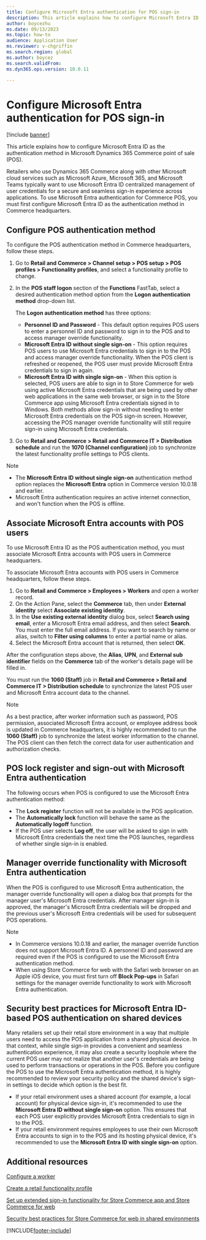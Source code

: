 ```yaml
---
title: Configure Microsoft Entra authentication for POS sign-in
description: This article explains how to configure Microsoft Entra ID as the authentication method in Microsoft Dynamics 365 Commerce point of sale.
author: boycezhu
ms.date: 09/13/2023
ms.topic: how-to
audience: Application User
ms.reviewer: v-chgriffin
ms.search.region: global
ms.author: boycez
ms.search.validFrom: 
ms.dyn365.ops.version: 10.0.11

---
```


# Configure Microsoft Entra authentication for POS sign-in

[!include [banner](includes/banner.md)]

This article explains how to configure Microsoft Entra ID as the authentication method in Microsoft Dynamics 365 Commerce point of sale (POS).

Retailers who use Dynamics 365 Commerce along with other Microsoft cloud services such as Microsoft Azure, Microsoft 365, and Microsoft Teams typically want to use Microsoft Entra ID centralized management of user credentials for a secure and seamless sign-in experience across applications. To use Microsoft Entra authentication for Commerce POS, you must first configure Microsoft Entra ID as the authentication method in Commerce headquarters.

## Configure POS authentication method

To configure the POS authentication method in Commerce headquarters, follow these steps.
	
1. Go to **Retail and Commerce \> Channel setup \> POS setup \> POS profiles \> Functionality profiles**, and select a functionality profile to change.
1. In the **POS staff logon** section of the **Functions** FastTab, select a desired authentication method option from the **Logon authentication method** drop-down list.

    The **Logon authentication method** has three options:
	
    - **Personnel ID and Password** - This default option requires POS users to enter a personnel ID and password to sign in to the POS and to access manager override functionality.
    - **Microsoft Entra ID without single sign-on** - This option requires POS users to use Microsoft Entra credentials to sign in to the POS and access manager override functionality. When the POS client is refreshed or reopened, the POS user must provide Microsoft Entra credentials to sign in again.
    - **Microsoft Entra ID with single sign-on** - When this option is selected, POS users are able to sign in to Store Commerce for web using active Microsoft Entra credentials that are being used by other web applications in the same web browser, or sign in to the Store Commerce app using Microsoft Entra credentials signed in to Windows. Both methods allow sign-in without needing to enter Microsoft Entra credentials on the POS sign-in screen. However, accessing the POS manager override functionality will still require sign-in using Microsoft Entra credentials.

1. Go to **Retail and Commerce > Retail and Commerce IT > Distribution schedule** and run the **1070 (Channel configuration)** job to synchronize the latest functionality profile settings to POS clients.

> [!NOTE]
> - The **Microsoft Entra ID without single sign-on** authentication method option replaces the **Microsoft Entra** option in Commerce version 10.0.18 and earlier.
> - Microsoft Entra authentication requires an active internet connection, and won't function when the POS is offline.

## Associate Microsoft Entra accounts with POS users

To use Microsoft Entra ID as the POS authentication method, you must associate Microsoft Entra accounts with POS users in Commerce headquarters. 

To associate Microsoft Entra accounts with POS users in Commerce headquarters, follow these steps.
	
1. Go to **Retail and Commerce \> Employees \> Workers** and open a worker record.
1. On the Action Pane, select the **Commerce** tab, then under **External identity** select **Associate existing identity**. 
1. In the **Use existing external identity** dialog box, select **Search using email**, enter a Microsoft Entra email address, and then select **Search**. You must enter the full email address. If you want to search by name or alias, switch to **Filter using columns** to enter a partial name or alias.
1. Select the Microsoft Entra account that is returned, then select **OK**.

After the configuration steps above, the **Alias**, **UPN**, and **External sub identifier** fields on the **Commerce** tab of the worker's details page will be filled in.

You must run the **1060 (Staff)** job in **Retail and Commerce > Retail and Commerce IT > Distribution schedule** to synchronize the latest POS user and Microsoft Entra account data to the channel.

> [!NOTE]
> As a best practice, after worker information such as password, POS permission, associated Microsoft Entra account, or employee address book is updated in Commerce headquarters, it is highly recommended to run the **1060 (Staff)** job to synchronize the latest worker information to the channel. The POS client can then fetch the correct data for user authentication and authorization checks.

## POS lock register and sign-out with Microsoft Entra authentication

The following occurs when POS is configured to use the Microsoft Entra authentication method:

- The **Lock register** function will not be available in the POS application. 
- The **Automatically lock** function will behave the same as the **Automatically logoff** function.
- If the POS user selects **Log off**, the user will be asked to sign in with Microsoft Entra credentials the next time the POS launches, regardless of whether single sign-in is enabled.

## Manager override functionality with Microsoft Entra authentication

When the POS is configured to use Microsoft Entra authentication, the manager override functionality will open a dialog box that prompts for the manager user's Microsoft Entra credentials. After manager sign-in is approved, the manager's Microsoft Entra credentials will be dropped and the previous user's Microsoft Entra credentials will be used for subsequent POS operations.

> [!NOTE]
> - In Commerce versions 10.0.18 and earlier, the manager override function does not support Microsoft Entra ID. A personnel ID and password are required even if the POS is configured to use the Microsoft Entra authentication method.
> - When using Store Commerce for web with the Safari web browser on an Apple iOS device, you must first turn off **Block Pop-ups** in Safari settings for the manager override functionality to work with Microsoft Entra authentication. 

## Security best practices for Microsoft Entra ID-based POS authentication on shared devices

Many retailers set up their retail store environment in a way that multiple users need to access the POS application from a shared physical device. In that context, while single sign-in provides a convenient and seamless authentication experience, it may also create a security loophole where the current POS user may not realize that another user's credentials are being used to perform transactions or operations in the POS. Before you configure the POS to use the Microsoft Entra authentication method, it is highly recommended to review your security policy and the shared device's sign-in settings to decide which option is the best fit.

- If your retail environment uses a shared account (for example, a local account) for physical device sign-in, it's recommended to use the **Microsoft Entra ID without single sign-on** option. This ensures that each POS user explicitly provides Microsoft Entra credentials to sign in to the POS.
- If your retail environment requires employees to use their own Microsoft Entra accounts to sign in to the POS and its hosting physical device, it's recommended to use the **Microsoft Entra ID with single sign-on** option.

## Additional resources

[Configure a worker](tasks/worker.md)

[Create a retail functionality profile](retail-functionality-profile.md)

[Set up extended sign-in functionality for Store Commerce app and Store Commerce for web](extended-logon.md)

[Security best practices for Store Commerce for web in shared environments](dev-itpro/secure-retail-cloud-pos.md)



[!INCLUDE[footer-include](../includes/footer-banner.md)]

